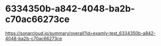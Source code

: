 # 6334350b-a842-4048-ba2b-c70ac66273ce
https://sonarcloud.io/summary/overall?id=examly-test_6334350b-a842-4048-ba2b-c70ac66273ce

